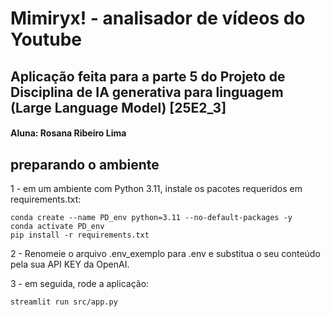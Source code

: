 # Mimiryx! - analisador de vídeos do Youtube
## Aplicação feita para a parte 5 do Projeto de Disciplina de IA generativa para linguagem (Large Language Model) [25E2_3]
#### Aluna: Rosana Ribeiro Lima

## preparando o ambiente

1 - em um ambiente com Python 3.11, instale os pacotes requeridos em requirements.txt:
```
conda create --name PD_env python=3.11 --no-default-packages -y
conda activate PD_env
pip install -r requirements.txt
```
2 - Renomeie o arquivo .env_exemplo para .env e substitua o seu conteúdo pela sua API KEY da OpenAI.

3 - em seguida, rode a aplicação:
```
streamlit run src/app.py
```





